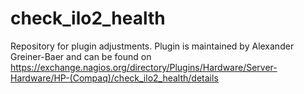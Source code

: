 # check_ilo2_health

Repository for plugin adjustments. Plugin is maintained by Alexander Greiner-Baer and can be found on
https://exchange.nagios.org/directory/Plugins/Hardware/Server-Hardware/HP-(Compaq)/check_ilo2_health/details

